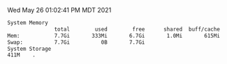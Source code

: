 Wed May 26 01:02:41 PM MDT 2021
```bash
System Memory
               total        used        free      shared  buff/cache   available
Mem:           7.7Gi       333Mi       6.7Gi       1.0Mi       615Mi       7.1Gi
Swap:          7.7Gi          0B       7.7Gi
System Storage
411M	.
```
